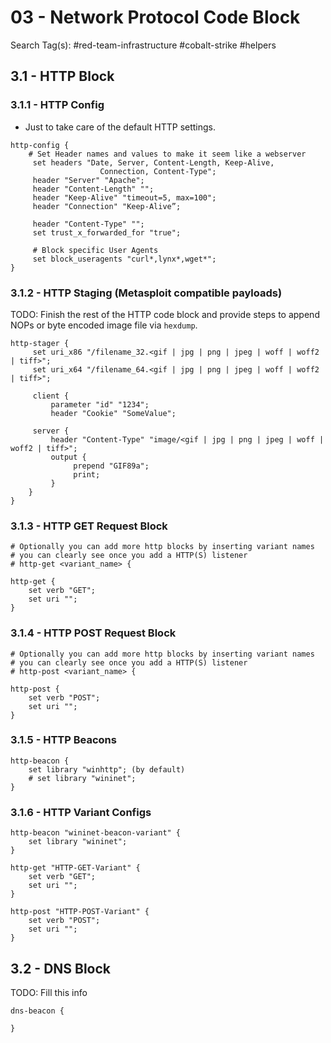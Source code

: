 # 03 - Network Protocol Code Block

Search Tag(s): #red-team-infrastructure #cobalt-strike #helpers

## 3.1 - HTTP Block

### 3.1.1 - HTTP Config

- Just to take care of the default HTTP settings.

```
http-config {
	# Set Header names and values to make it seem like a webserver
     set headers "Date, Server, Content-Length, Keep-Alive, 
                    Connection, Content-Type";
     header "Server" "Apache";
     header "Content-Length" "";
     header "Keep-Alive" "timeout=5, max=100";
     header "Connection" "Keep-Alive”;
     
     header "Content-Type" "";
     set trust_x_forwarded_for "true";
     
     # Block specific User Agents
     set block_useragents "curl*,lynx*,wget*";
}
```

### 3.1.2 - HTTP Staging (Metasploit compatible payloads)

TODO: Finish the rest of the HTTP code block and provide steps to append NOPs or byte encoded image file via `hexdump`.

```
http-stager {
     set uri_x86 "/filename_32.<gif | jpg | png | jpeg | woff | woff2 | tiff>"; 
     set uri_x64 "/filename_64.<gif | jpg | png | jpeg | woff | woff2 | tiff>";
     
     client {
	     parameter "id" "1234";
	     header "Cookie" "SomeValue";
	     
	 server {
	     header "Content-Type" "image/<gif | jpg | png | jpeg | woff | woff2 | tiff>"; 
	     output {
	          prepend "GIF89a"; 
	          print;
	     }
	}
}
```

### 3.1.3 - HTTP GET Request Block

```
# Optionally you can add more http blocks by inserting variant names
# you can clearly see once you add a HTTP(S) listener
# http-get <variant_name> {

http-get {
	set verb "GET";
	set uri "";
}
```

### 3.1.4 - HTTP POST Request Block

```
# Optionally you can add more http blocks by inserting variant names
# you can clearly see once you add a HTTP(S) listener
# http-post <variant_name> {

http-post {
	set verb "POST";
	set uri "";
}
```

### 3.1.5 - HTTP Beacons

```
http-beacon {
    set library "winhttp"; (by default)
    # set library "wininet";
}
```

### 3.1.6 - HTTP Variant Configs

```
http-beacon "wininet-beacon-variant" {
    set library "wininet";
}

http-get "HTTP-GET-Variant" {
	set verb "GET";
	set uri "";
}

http-post "HTTP-POST-Variant" {
	set verb "POST";
	set uri "";
}
```

## 3.2 - DNS Block

TODO: Fill this info

```
dns-beacon {

}
```